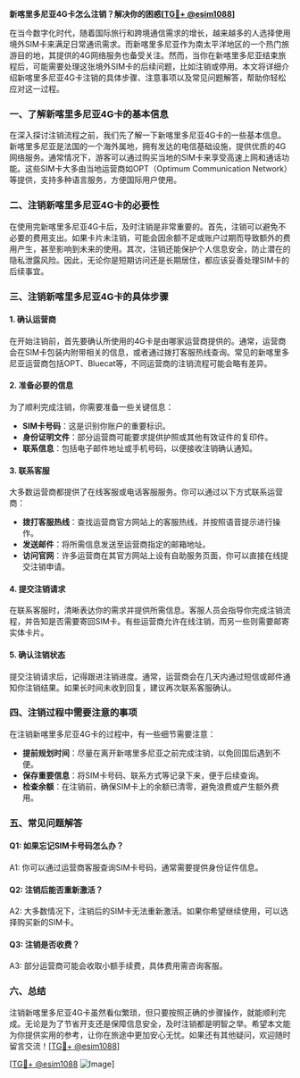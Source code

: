 **新喀里多尼亚4G卡怎么注销？解决你的困惑[[TG💪+ @esim1088](https://t.me/s/esim1088)]**

在当今数字化时代，随着国际旅行和跨境通信需求的增长，越来越多的人选择使用境外SIM卡来满足日常通讯需求。而新喀里多尼亚作为南太平洋地区的一个热门旅游目的地，其提供的4G网络服务也备受关注。然而，当你在新喀里多尼亚结束旅程后，可能需要处理这张境外SIM卡的后续问题，比如注销或停用。本文将详细介绍新喀里多尼亚4G卡注销的具体步骤、注意事项以及常见问题解答，帮助你轻松应对这一过程。

### **一、了解新喀里多尼亚4G卡的基本信息**

在深入探讨注销流程之前，我们先了解一下新喀里多尼亚4G卡的一些基本信息。新喀里多尼亚是法国的一个海外属地，拥有发达的电信基础设施，提供优质的4G网络服务。通常情况下，游客可以通过购买当地的SIM卡来享受高速上网和通话功能。这些SIM卡大多由当地运营商如OPT（Optimum Communication Network）等提供，支持多种语言服务，方便国际用户使用。

### **二、注销新喀里多尼亚4G卡的必要性**

在使用完新喀里多尼亚4G卡后，及时注销是非常重要的。首先，注销可以避免不必要的费用支出。如果卡片未注销，可能会因余额不足或账户过期而导致额外的费用产生，甚至影响到未来的使用。其次，注销还能保护个人信息安全，防止潜在的隐私泄露风险。因此，无论你是短期访问还是长期居住，都应该妥善处理SIM卡的后续事宜。

### **三、注销新喀里多尼亚4G卡的具体步骤**

#### **1. 确认运营商**
在开始注销前，首先要确认所使用的4G卡是由哪家运营商提供的。通常，运营商会在SIM卡包装内附带相关的信息，或者通过拨打客服热线查询。常见的新喀里多尼亚运营商包括OPT、Bluecat等，不同运营商的注销流程可能会略有差异。

#### **2. 准备必要的信息**
为了顺利完成注销，你需要准备一些关键信息：
- **SIM卡号码**：这是识别你账户的重要标识。
- **身份证明文件**：部分运营商可能要求提供护照或其他有效证件的复印件。
- **联系信息**：包括电子邮件地址或手机号码，以便接收注销确认通知。

#### **3. 联系客服**
大多数运营商都提供了在线客服或电话客服服务。你可以通过以下方式联系运营商：
- **拨打客服热线**：查找运营商官方网站上的客服热线，并按照语音提示进行操作。
- **发送邮件**：将所需信息发送至运营商指定的邮箱地址。
- **访问官网**：许多运营商在其官方网站上设有自助服务页面，你可以直接在线提交注销申请。

#### **4. 提交注销请求**
在联系客服时，清晰表达你的需求并提供所需信息。客服人员会指导你完成注销流程，并告知是否需要寄回SIM卡。有些运营商允许在线注销，而另一些则需要邮寄实体卡片。

#### **5. 确认注销状态**
提交注销请求后，记得跟进注销进度。通常，运营商会在几天内通过短信或邮件通知你注销结果。如果长时间未收到回复，建议再次联系客服确认。

### **四、注销过程中需要注意的事项**

在注销新喀里多尼亚4G卡的过程中，有一些细节需要注意：
- **提前规划时间**：尽量在离开新喀里多尼亚之前完成注销，以免回国后遇到不便。
- **保存重要信息**：将SIM卡号码、联系方式等记录下来，便于后续查询。
- **检查余额**：在注销前，确保SIM卡上的余额已清零，避免浪费或产生额外费用。

### **五、常见问题解答**

#### **Q1: 如果忘记SIM卡号码怎么办？**
A1: 你可以通过运营商客服查询SIM卡号码，通常需要提供身份证件信息。

#### **Q2: 注销后能否重新激活？**
A2: 大多数情况下，注销后的SIM卡无法重新激活。如果你希望继续使用，可以选择购买新的SIM卡。

#### **Q3: 注销是否收费？**
A3: 部分运营商可能会收取小额手续费，具体费用需咨询客服。

### **六、总结**

注销新喀里多尼亚4G卡虽然看似繁琐，但只要按照正确的步骤操作，就能顺利完成。无论是为了节省开支还是保障信息安全，及时注销都是明智之举。希望本文能为你提供实用的参考，让你在旅途中更加安心无忧。如果还有其他疑问，欢迎随时留言交流！[[TG💪+ @esim1088](https://t.me/s/esim1088)]

[[TG💪+ @esim1088](https://t.me/s/esim1088) ![Image](https://i.postimg.cc/4NQfJmqS/Snipaste-2025-05-13-00-14-12.png)]